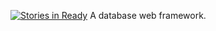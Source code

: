 [![Stories in Ready](https://badge.waffle.io/Melati/Melati.png?label=ready&title=Ready)](https://waffle.io/Melati/Melati)
A database web framework.
